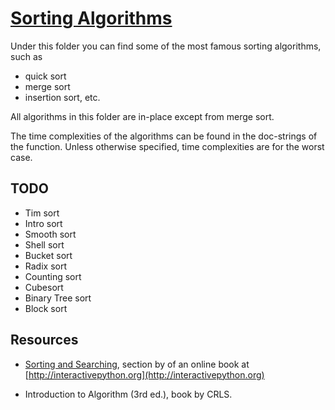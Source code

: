 # [Sorting Algorithms](https://en.wikipedia.org/wiki/Sorting_algorithm)

Under this folder you can find some of the most famous sorting algorithms, such as 

- quick sort 
- merge sort
- insertion sort, etc.

All algorithms in this folder are in-place except from merge sort.

The time complexities of the algorithms can be found in the doc-strings of the function. Unless otherwise specified, time complexities are for the worst case.

## TODO

- Tim sort
- Intro sort
- Smooth sort
- Shell sort
- Bucket sort
- Radix sort
- Counting sort
- Cubesort
- Binary Tree sort
- Block sort

## Resources

- [Sorting and Searching](http://interactivepython.org/runestone/static/pythonds/index.html#sorting-and-searching), section by of an online book at [http://interactivepython.org](http://interactivepython.org)

- Introduction to Algorithm (3rd ed.), book by CRLS.
